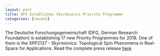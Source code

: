 ```yaml
---
layout: post
title: DFG Establishes Skyrmionics Priority Programme
categories: [recent]
---
```


The Deutsche Forschungsgemeinschaft (DFG, German Research Foundation) is establishing 17 new Priority Programmes for 2018.
One of them is the SPP2137 - Skyrmionics: Topological Spin Phenomena in Real-Space for Applications. Read the complete press release [here](http://www.dfg.de/en/service/press/press_releases/2017/press_release_no_09/index.html)
